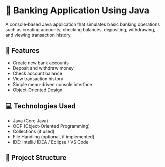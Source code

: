 # 🏦 Banking Application Using Java

A console-based Java application that simulates basic banking operations such as creating accounts, checking balances, depositing, withdrawing, and viewing transaction history.

## 📌 Features

- Create new bank accounts
- Deposit and withdraw money
- Check account balance
- View transaction history
- Simple menu-driven console interface
- Object-Oriented Design

## 💻 Technologies Used

- Java (Core Java)
- OOP (Object-Oriented Programming)
- Collections (if used)
- File Handling (optional, if implemented)
- IDE: IntelliJ IDEA / Eclipse / VS Code

## 📁 Project Structure

